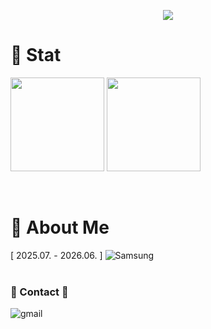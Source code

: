 <p align="center">
  <img src="https://capsule-render.vercel.app/api?type=transparent&color=auto&height=100&section=header&text=subillie's%20Github%20Profile&fontSize=50&fontColor=ffffff"
</p>  



# 💪 Stat
<p align="left">
  <img height="150em" src="https://github-readme-stats.vercel.app/api?username=skyla&show_icons=true&theme=github_dark&count_private=true">
</a>
  <img height="150em" src="http://mazassumnida.wtf/api/generate_badge?boj=dnfdjssl88">
</p><br>



# 📌 About Me
[ 2025.07. - 2026.06. ] ![Samsung](https://img.shields.io/badge/SSAFY-1428A0?&style=for-the-badge&logo=samsung&logoColor=white)  
<br>

### 📮 Contact 📮  
![gmail](https://img.shields.io/badge/dnfdjssl88@naver.com-D14836?style=for-the-badge&logo=gmail&logoColor=white)
